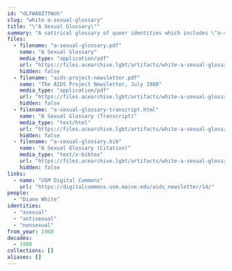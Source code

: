 ```yaml
---
id: "dLFWA8Z7fWoh"
slug: "white-a-sexual-glossary"
title: "\"A Sexual Glossary\""
summary: "A satirical glossary of queer identities which includes \"a-sexual\""
files:
  - filename: "a-sexual-glossary.pdf"
    name: "A Sexual Glossary"
    media_type: "application/pdf"
    url: "https://files.acearchive.lgbt/artifacts/white-a-sexual-glossary/a-sexual-glossary.pdf"
    hidden: false
  - filename: "aids-project-newsletter.pdf"
    name: "The AIDS Project Newsletter, July 1988"
    media_type: "application/pdf"
    url: "https://files.acearchive.lgbt/artifacts/white-a-sexual-glossary/aids-project-newsletter.pdf"
    hidden: false
  - filename: "a-sexual-glossary-transcript.html"
    name: "A Sexual Glossary (Transcript)"
    media_type: "text/html"
    url: "https://files.acearchive.lgbt/artifacts/white-a-sexual-glossary/a-sexual-glossary-transcript.html"
    hidden: false
  - filename: "a-sexual-glossary.bib"
    name: "A Sexual Glossary (Citation)"
    media_type: "text/x-bibtex"
    url: "https://files.acearchive.lgbt/artifacts/white-a-sexual-glossary/a-sexual-glossary.bib"
    hidden: false
links:
  - name: "USM Digital Commons"
    url: "https://digitalcommons.usm.maine.edu/aids_newsletter/14/"
people:
  - "Diane White"
identities:
  - "asexual"
  - "antisexual"
  - "nonsexual"
from_year: 1988
decades:
  - 1980
collections: []
aliases: []
---
```

